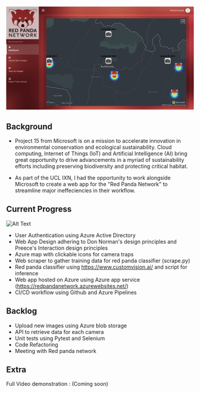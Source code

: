 ![](rpn_dashboard.png)

Background
----------
- Project 15​ from Microsoft is on a mission to accelerate innovation in environmental conservation and ecological sustainability. Cloud computing, Internet of Things (IoT) and Artificial Intelligence (AI) bring great opportunity to drive advancements in a myriad of sustainability efforts including preserving biodiversity and protecting critical habitat.

- As part of the UCL IXN, I had the opportunity to work alongside Microsoft to create a web app for the "Red Panda Network" to streamline major ineffeciencies in their workflow. 

Current Progress
----------------
![Alt Text](https://media.giphy.com/media/V5pTpVD9gUuxQdMmqL/giphy.gif)

- User Authentication using Azure Active Directory
- Web App Design adhering to Don Norman's design principles and Preece's Interaction design principles
- Azure map with clickable icons for camera traps 
- Web scraper to gather training data for red panda classifier (scrape.py)
- Red panda classifier using https://www.customvision.ai/ and script for inference
- Web app hosted on Azure using Azure app service (https://redpandanetwork.azurewebsites.net/)
- CI/CD workflow using Github and Azure Pipelines 

Backlog 
--------
- Upload new images using Azure blob storage
- API to retrieve data for each camera 
- Unit tests using Pytest and Selenium
- Code Refactoring
- Meeting with Red panda network

Extra
-----

Full Video demonstration : (Coming soon)
